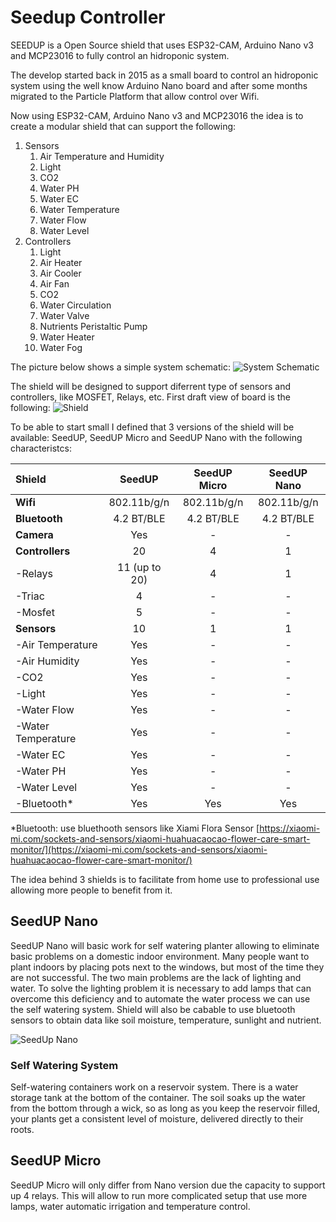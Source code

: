 # Seedup Controller
SEEDUP is a Open Source shield that uses ESP32-CAM, Arduino Nano v3 and MCP23016 to fully control an hidroponic system.

The develop started back in 2015 as a small board to control an hidroponic system using the well know Arduino Nano board and after some months migrated to the Particle Platform that allow control over Wifi.

Now using ESP32-CAM, Arduino Nano v3 and MCP23016 the idea is to create a modular shield that can support the following:

1. Sensors
    1. Air Temperature and Humidity
    2. Light
    3. CO2
    4. Water PH
    5. Water EC
    6. Water Temperature
    7. Water Flow
    8. Water Level
2. Controllers
    1. Light
    2. Air Heater
    3. Air Cooler
    4. Air Fan
    5. CO2
    6. Water Circulation
    7. Water Valve
    8. Nutrients Peristaltic Pump
    9. Water Heater 
    10. Water Fog

The picture below shows a simple system schematic:
 ![System Schematic](/seedup.controller/images/schematic.PNG "SEEDUP Controller System Schematic")

The shield will be designed to support diferrent type of sensors and controllers, like MOSFET, Relays, etc. First draft view of board is the following:
 ![Shield](/seedup.controller/images/seedup-board-v1.PNG "SEEDUP Board")

To be able to start small I defined that 3 versions of the shield will be available: SeedUP, SeedUP Micro and SeedUP Nano with the following characteristcs:

**Shield** | **SeedUP** | **SeedUP Micro** | **SeedUP Nano**
:-- | :-: | :-: | :-:
**Wifi** | 802.11b/g/n | 802.11b/g/n | 802.11b/g/n
**Bluetooth** | 4.2 BT/BLE | 4.2 BT/BLE | 4.2 BT/BLE
**Camera** | Yes | - | -
**Controllers** | 20 | 4 | 1
-Relays | 11 (up to 20) | 4 | 1
-Triac | 4 | - | -
-Mosfet | 5 | - | -
**Sensors** | 10 | 1 | 1
-Air Temperature | Yes | - | -
-Air Humidity | Yes | - | -
-CO2 | Yes | - | -
-Light | Yes | - | -
-Water Flow | Yes | - | -
-Water Temperature | Yes | - | -
-Water EC | Yes | - | -
-Water PH | Yes | - | -
-Water Level | Yes | - | -
-Bluetooth* | Yes | Yes | Yes

*Bluetooth: use bluethooth sensors like Xiami Flora Sensor [https://xiaomi-mi.com/sockets-and-sensors/xiaomi-huahuacaocao-flower-care-smart-monitor/](https://xiaomi-mi.com/sockets-and-sensors/xiaomi-huahuacaocao-flower-care-smart-monitor/)

The idea behind 3 shields is to facilitate from home use to professional use allowing more people to benefit from it.

## SeedUP Nano
SeedUP Nano will basic work for self watering planter allowing to eliminate basic problems on a domestic indoor environment.
Many people want to plant indoors by placing pots next to the windows, but most of the time they are not successful. The two main problems are the lack of lighting and water. To solve the lighting problem it is necessary to add lamps that can overcome this deficiency and to automate the water process we can use the self watering system.
Shield will also be cabable to use bluetooth sensors to obtain data like soil moisture, temperature, sunlight and nutrient.

 ![SeedUp Nano](/seedup.controller/images/seedup_nano_v1.png "SeedUP Nano")

### Self Watering System
Self-watering containers work on a reservoir system. There is a water storage tank at the bottom of the container. The soil soaks up the water from the bottom through a wick, so as long as you keep the reservoir filled, your plants get a consistent level of moisture, delivered directly to their roots.

## SeedUP Micro
SeedUP Micro will only differ from Nano version due the capacity to support up 4 relays. This will allow to run more complicated setup that use more lamps, water automatic irrigation and temperature control.
